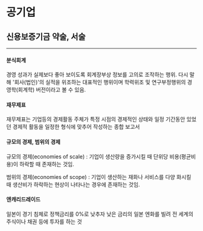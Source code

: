 # 공기업
## 신용보증기금 약술, 서술
---
#### 분식회계
경영 성과가 실제보다 좋아 보이도록 회계장부상 정보를 고의로 조작하는 행위.
다시 말해 '회사(법인)'의 실적을 위조하는 대표적인 행위이며 학력위조 및 연구부정행위의 경영학(회계학) 버전이라고 볼 수 있음.

#### 재무제표
재무제표는 기업등의 경제활동 주체가 특정 시점의 경제적인 상태와 일정 기간동안 있었던 경제적 활동을 일정한 형식에 맞추어 작성하는 종합 보고서

#### 규모의 경제, 범위의 경제
규모의 경제(economies of scale)
: 기업이 생산량을 증가시킬 때 단위당 비용(평균비용)이 하락할 때 존재하는 것임. 

범위의 경제(economies of scope)
: 기업이 생산하는 재화나 서비스를 다양 화시킬 때 생산비가 하락하는 현상이 나타나는 경우에 존재하는 것임.

#### 엔캐리드레이드
일본이 경기 침체로 정책금리를 0%로 낮추자 낮은 금리의 일본 엔화를 빌려 전 세계의 주식이나 채권 등에 투자를 하는 것